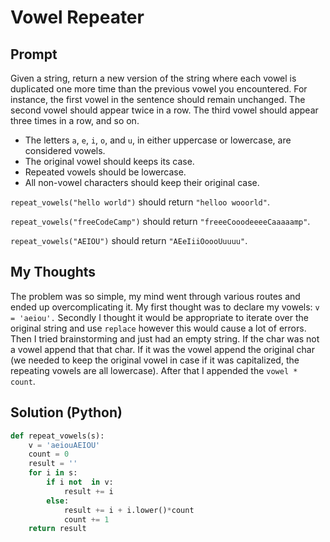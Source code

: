 # Vowel Repeater

## Prompt



Given a string, return a new version of the string where each vowel is duplicated one more time than the previous vowel you encountered. For instance, the first vowel in the sentence should remain unchanged. The second vowel should appear twice in a row. The third vowel should appear three times in a row, and so on.

-   The letters  `a`,  `e`,  `i`,  `o`, and  `u`, in either uppercase or lowercase, are considered vowels.
-   The original vowel should keeps its case.
-   Repeated vowels should be lowercase.
-   All non-vowel characters should keep their original case.

`repeat_vowels("hello world")`  should return  `"helloo wooorld"`.
    
`repeat_vowels("freeCodeCamp")`  should return  `"freeeCooodeeeeCaaaaamp"`.
    
`repeat_vowels("AEIOU")`  should return  `"AEeIiiOoooUuuuu"`.


## My Thoughts
The problem was so simple, my mind went through various routes and ended up overcomplicating it. My first thought was to declare my vowels: `v = 'aeiou'.` Secondly I thought it would be appropriate to iterate over the original string and use `replace` however this would cause a lot of errors. Then I tried brainstorming and just had an empty string. If the char was not a vowel append that that char. If it was the vowel append the original char (we needed to keep the original vowel in case if it was capitalized, the repeating vowels are all lowercase). After that I appended the `vowel * count`.

## Solution (Python)
```python
def repeat_vowels(s):
	v = 'aeiouAEIOU'
	count = 0
	result = ''
	for i in s:
		if i not  in v:
			result += i
		else:
			result += i + i.lower()*count
			count += 1
	return result
```
